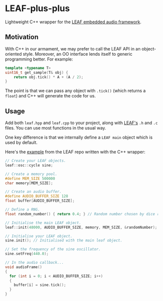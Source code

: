# LEAF-plus-plus
Lightweight C++ wrapper for the [LEAF embedded audio framework][leaf].

## Motivation

With C++ in our armament, we may prefer to call the LEAF API in an object-oriented style. Moreover, an OO interface lends itself to generic programming better. For example:

```cpp
template <typename T>
uint16_t get_sample(T& obj) {
    return obj.tick() * A + (A / 2);
}
```

The point is that we can pass any object with `.tick()` (which returns a `float`) and C++ will generate the code for us.


## Usage

Add both `leaf.hpp` and `leaf.cpp` to your project, along with [LEAF's][leaf] `.h` and `.c` files. You can use most functions in the usual way.

One key difference is that we internally define a `LEAF main` object which is used by default.

Here's the [example](https://github.com/spiricom/LEAF#example-of-using-leaf) from the LEAF repo written with the C++ wrapper:

```cpp
// Create your LEAF objects.
leaf::osc::cycle sine;

// Create a memory pool.
#define MEM_SIZE 500000
char memory[MEM_SIZE];

// Create an audio buffer.
#define AUDIO_BUFFER_SIZE 128
float buffer[AUDIO_BUFFER_SIZE];

// Define a RNG.
float random_number() { return 0.4; } // Random number chosen by dice roll-- err-- simulation.

// Initialise the main LEAF object.
leaf::init(48000, AUDIO_BUFFER_SIZE, memory, MEM_SIZE, &randomNumber);

// Initialise your LEAF object.
sine.init(); // Initialised with the main leaf object.

// Set the frequency of the sine oscillator.
sine.setFreq(440.0);

// In the audio callback...
void audioFrame()
{
  for (int i = 0; i < AUDIO_BUFFER_SIZE; i++)
  {
    buffer[i] = sine.tick();
  }
}
```

[leaf]: https://github.com/spiricom/LEAF
